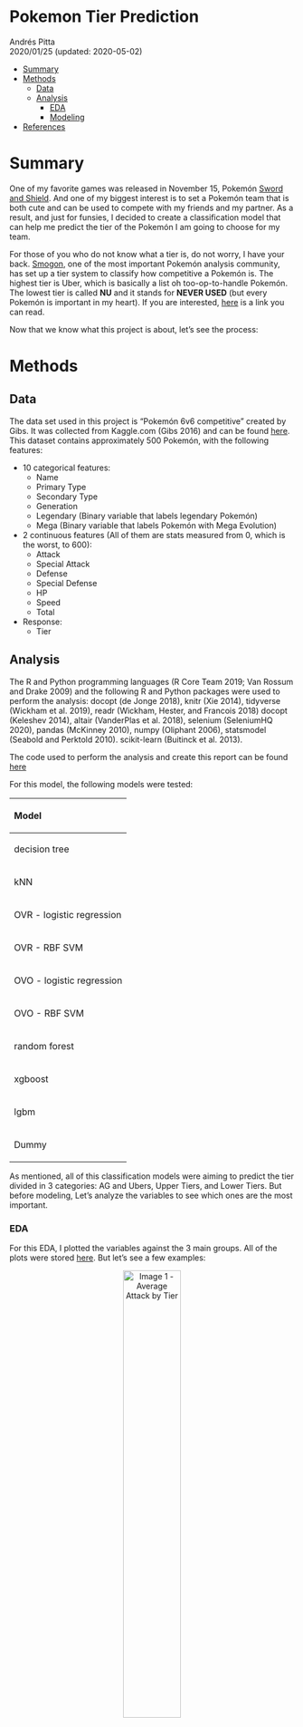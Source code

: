 Pokemon Tier Prediction
================
Andrés Pitta </br>
2020/01/25 (updated: 2020-05-02)

  - [Summary](#summary)
  - [Methods](#methods)
      - [Data](#data)
      - [Analysis](#analysis)
          - [EDA](#eda)
          - [Modeling](#modeling)
  - [References](#references)

# Summary

One of my favorite games was released in November 15, Pokemón [Sword and
Shield](https://swordshield.pokemon.com/en-us/). And one of my biggest
interest is to set a Pokemón team that is both cute and can be used to
compete with my friends and my partner. As a result, and just for
funsies, I decided to create a classification model that can help me
predict the tier of the Pokemón I am going to choose for my team.

For those of you who do not know what a tier is, do not worry, I have
your back. [Smogon](https://www.smogon.com/), one of the most important
Pokemón analysis community, has set up a tier system to classify how
competitive a Pokemón is. The highest tier is Uber, which is basically a
list oh too-op-to-handle Pokemón. The lowest tier is called **NU** and
it stands for **NEVER USED** (but every Pokemón is important in my
heart). If you are interested,
[here](https://www.smogon.com/bw/articles/bw_tiers) is a link you can
read.

Now that we know what this project is about, let’s see the process:

# Methods

## Data

The data set used in this project is “Pokemón 6v6 competitive” created
by Gibs. It was collected from Kaggle.com (Gibs 2016) and can be found
[here](https://www.kaggle.com/notgibs/smogon-6v6-pokemon-tiers). This
dataset contains approximately 500 Pokemón, with the following features:

  - 10 categorical features:
      - Name
      - Primary Type
      - Secondary Type
      - Generation
      - Legendary (Binary variable that labels legendary Pokemón)
      - Mega (Binary variable that labels Pokemón with Mega Evolution)
  - 2 continuous features (All of them are stats measured from 0, which
    is the worst, to 600):
      - Attack
      - Special Attack
      - Defense
      - Special Defense
      - HP
      - Speed
      - Total
  - Response:
      - Tier

## Analysis

The R and Python programming languages (R Core Team 2019; Van Rossum and
Drake 2009) and the following R and Python packages were used to perform
the analysis: docopt (de Jonge 2018), knitr (Xie 2014), tidyverse
(Wickham et al. 2019), readr (Wickham, Hester, and Francois 2018) docopt
(Keleshev 2014), altair (VanderPlas et al. 2018), selenium (SeleniumHQ
2020), pandas (McKinney 2010), numpy (Oliphant 2006), statsmodel
(Seabold and Perktold 2010). scikit-learn (Buitinck et al. 2013).

The code used to perform the analysis and create this report can be
found [here](https://github.com/AndresPitta/P01_Pokemon-tier)

For this model, the following models were tested:

<table class="table" style="width: auto !important; margin-left: auto; margin-right: auto;">

<thead>

<tr>

<th style="text-align:left;">

Model

</th>

</tr>

</thead>

<tbody>

<tr>

<td style="text-align:left;">

decision tree

</td>

</tr>

<tr>

<td style="text-align:left;">

kNN

</td>

</tr>

<tr>

<td style="text-align:left;">

OVR - logistic regression

</td>

</tr>

<tr>

<td style="text-align:left;">

OVR - RBF SVM

</td>

</tr>

<tr>

<td style="text-align:left;">

OVO - logistic regression

</td>

</tr>

<tr>

<td style="text-align:left;">

OVO - RBF SVM

</td>

</tr>

<tr>

<td style="text-align:left;">

random forest

</td>

</tr>

<tr>

<td style="text-align:left;">

xgboost

</td>

</tr>

<tr>

<td style="text-align:left;">

lgbm

</td>

</tr>

<tr>

<td style="text-align:left;">

Dummy

</td>

</tr>

</tbody>

</table>

As mentioned, all of this classification models were aiming to predict
the tier divided in 3 categories: AG and Ubers, Upper Tiers, and Lower
Tiers. But before modeling, Let’s analyze the variables to see which
ones are the most important.

### EDA

For this EDA, I plotted the variables against the 3 main groups. All of
the plots were stored
[here](https://github.com/AndresPitta/P01_Pokemon-tier/tree/master/results/figures).
But let’s see a few examples:

<div class="figure" style="text-align: center">

<img src="results/figures/Attack.png" alt="Image 1 - Average Attack by Tier" width="45%" />

<p class="caption">

Image 1 - Average Attack by Tier

</p>

</div>

As you can see, the average attack of the higher tiers is 130, compared
to an average of 80 in the lower tiers. Naturally, I can see why Pokemón
players lean towards pokemon that hit harder. However, this behavior
cannot be extended to the defense, where the difference between higher
tiers and lower tiers is roughly 10 points.

<div class="figure" style="text-align: center">

<img src="results/figures/Defense.png" alt="Image 2 - Average Defense by Tier" width="45%" />

<p class="caption">

Image 2 - Average Defense by Tier

</p>

</div>

Now we see a pattern here. Therefore, in order to have an understanding
of the importance of the variables, I decided to run a tree to check the
`feature_importance_`:

<div class="figure" style="text-align: center">

<img src="results/figures/importance_plot_cropped.png" alt="Image 3 - Feature Importance using a Decision Tree" width="70%" height="150%" />

<p class="caption">

Image 3 - Feature Importance using a Decision Tree

</p>

</div>

Finally, I also made a correlation matrix to understand a little bit
more the Pokemón:

<div class="figure" style="text-align: center">

<img src="results/figures/corrplot.png" alt="Image 4 - Feature's Correlation Matrix" width="70%" height="150%" />

<p class="caption">

Image 4 - Feature’s Correlation Matrix

</p>

</div>

From which you can see that, for instance, Pokemón with higher defense
have a lower speed. It seems like people do not like to wait be hit.
From my personal experience, I guess having 1 or 2 defensive Pokemón is
enough. I am now starting to realize why I loose so much.

### Modeling

As I mentioned before, 10 models were tested before over a training set
of 374 Pókemon. Later, the final model was tested on a data set of 125
Pokemón. For the first portion, here are the results:

<table class="table" style="width: auto !important; margin-left: auto; margin-right: auto;">

<thead>

<tr>

<th style="text-align:left;">

Model

</th>

<th style="text-align:right;">

Train Accuracy

</th>

<th style="text-align:right;">

Validation Accuracy

</th>

<th style="text-align:right;">

Time in seconds

</th>

</tr>

</thead>

<tbody>

<tr>

<td style="text-align:left;">

decision tree

</td>

<td style="text-align:right;">

1.000

</td>

<td style="text-align:right;">

0.617

</td>

<td style="text-align:right;">

0.011

</td>

</tr>

<tr>

<td style="text-align:left;">

kNN

</td>

<td style="text-align:right;">

0.779

</td>

<td style="text-align:right;">

0.667

</td>

<td style="text-align:right;">

0.024

</td>

</tr>

<tr>

<td style="text-align:left;">

OVR - logistic regression

</td>

<td style="text-align:right;">

0.823

</td>

<td style="text-align:right;">

0.690

</td>

<td style="text-align:right;">

0.040

</td>

</tr>

<tr>

<td style="text-align:left;">

OVR - RBF SVM

</td>

<td style="text-align:right;">

0.920

</td>

<td style="text-align:right;">

0.678

</td>

<td style="text-align:right;">

0.021

</td>

</tr>

<tr>

<td style="text-align:left;">

OVO - logistic regression

</td>

<td style="text-align:right;">

0.788

</td>

<td style="text-align:right;">

0.697

</td>

<td style="text-align:right;">

0.025

</td>

</tr>

<tr>

<td style="text-align:left;">

OVO - RBF SVM

</td>

<td style="text-align:right;">

0.912

</td>

<td style="text-align:right;">

0.701

</td>

<td style="text-align:right;">

0.022

</td>

</tr>

<tr>

<td style="text-align:left;">

random forest

</td>

<td style="text-align:right;">

0.947

</td>

<td style="text-align:right;">

0.713

</td>

<td style="text-align:right;">

0.045

</td>

</tr>

<tr>

<td style="text-align:left;">

xgboost

</td>

<td style="text-align:right;">

0.965

</td>

<td style="text-align:right;">

0.686

</td>

<td style="text-align:right;">

0.026

</td>

</tr>

<tr>

<td style="text-align:left;">

lgbm

</td>

<td style="text-align:right;">

0.823

</td>

<td style="text-align:right;">

0.674

</td>

<td style="text-align:right;">

0.025

</td>

</tr>

<tr>

<td style="text-align:left;">

Dummy

</td>

<td style="text-align:right;">

0.549

</td>

<td style="text-align:right;">

0.513

</td>

<td style="text-align:right;">

0.020

</td>

</tr>

</tbody>

</table>

It is worth to mention that the variables that I choose (after
evaluating the feature importance) for the model were:

  - Attack
      - Special Attack
      - Defense
      - Special Defense
      - HP
      - Speed
      - Has Secondary Type

However, as you can see, all of the models seem to be a bit overfitted.
This led me to the decision of choosing a OVO - logistic regression. Now
let’s see how good this model is in the testing data set.

<table class="table" style="width: auto !important; margin-left: auto; margin-right: auto;">

<thead>

<tr>

<th style="text-align:right;">

X1

</th>

<th style="text-align:left;">

Model

</th>

<th style="text-align:right;">

Train accuracy

</th>

<th style="text-align:right;">

Test accuracy

</th>

</tr>

</thead>

<tbody>

<tr>

<td style="text-align:right;">

0

</td>

<td style="text-align:left;">

OVO - logistic regression

</td>

<td style="text-align:right;">

0.788

</td>

<td style="text-align:right;">

0.704

</td>

</tr>

</tbody>

</table>

So I guess a test accuracy of 0.704 is decent. I am not feeling super
confident right here. Let’s see the confusion matrix (Real on the rows,
predicted on the columns):

<table class="table" style="width: auto !important; margin-left: auto; margin-right: auto;">

<thead>

<tr>

<th style="text-align:left;">

</th>

<th style="text-align:right;">

AG - Ubers

</th>

<th style="text-align:right;">

Upper Tiers

</th>

<th style="text-align:right;">

Lower Tiers

</th>

</tr>

</thead>

<tbody>

<tr>

<td style="text-align:left;">

AG - Ubers

</td>

<td style="text-align:right;">

7

</td>

<td style="text-align:right;">

2

</td>

<td style="text-align:right;">

2

</td>

</tr>

<tr>

<td style="text-align:left;">

Upper Tiers

</td>

<td style="text-align:right;">

6

</td>

<td style="text-align:right;">

14

</td>

<td style="text-align:right;">

11

</td>

</tr>

<tr>

<td style="text-align:left;">

Lower Tiers

</td>

<td style="text-align:right;">

1

</td>

<td style="text-align:right;">

15

</td>

<td style="text-align:right;">

67

</td>

</tr>

</tbody>

</table>

And as you can see, at least the biggest numbers are in the correct
prediction (though it can improve much more).

# References

<div id="refs" class="references">

<div id="ref-sklearn_api">

Buitinck, Lars, Gilles Louppe, Mathieu Blondel, Fabian Pedregosa,
Andreas Mueller, Olivier Grisel, Vlad Niculae, et al. 2013. “API Design
for Machine Learning Software: Experiences from the Scikit-Learn
Project.” In *ECML Pkdd Workshop: Languages for Data Mining and Machine
Learning*, 108–22.

</div>

<div id="ref-docopt">

de Jonge, Edwin. 2018. *Docopt: Command-Line Interface Specification
Language*. <https://CRAN.R-project.org/package=docopt>.

</div>

<div id="ref-gibs">

Gibs. 2016. “Pokemon 6v6.” *Kaggle*.
<https://www.kaggle.com/notgibs/smogon-6v6-pokemon-tiers>.

</div>

<div id="ref-docoptpython">

Keleshev, Vladimir. 2014. *Docopt: Command-Line Interface Description
Language*. <https://github.com/docopt/docopt>.

</div>

<div id="ref-mckinney-proc-scipy-2010">

McKinney, Wes. 2010. “Data Structures for Statistical Computing in
Python.” In *Proceedings of the 9th Python in Science Conference*,
edited by Stéfan van der Walt and Jarrod Millman, 51–56.

</div>

<div id="ref-oliphant2006guide">

Oliphant, Travis E. 2006. *A Guide to Numpy*. Vol. 1. Trelgol Publishing
USA.

</div>

<div id="ref-R">

R Core Team. 2019. *R: A Language and Environment for Statistical
Computing*. Vienna, Austria: R Foundation for Statistical Computing.
<https://www.R-project.org/>.

</div>

<div id="ref-seabold2010statsmodels">

Seabold, Skipper, and Josef Perktold. 2010. “Statsmodels: Econometric
and Statistical Modeling with Python.” In *9th Python in Science
Conference*.

</div>

<div id="ref-seleniumhq_2020">

SeleniumHQ. 2020. “SeleniumHQ/Selenium.” *GitHub*.
<https://github.com/SeleniumHQ/selenium>.

</div>

<div id="ref-Altair2018">

VanderPlas, Jacob, Brian Granger, Jeffrey Heer, Dominik Moritz, Kanit
Wongsuphasawat, Arvind Satyanarayan, Eitan Lees, Ilia Timofeev, Ben
Welsh, and Scott Sievert. 2018. “Altair: Interactive Statistical
Visualizations for Python.” *Journal of Open Source Software*, December.
<https://doi.org/10.21105/joss.01057>.

</div>

<div id="ref-Python">

Van Rossum, Guido, and Fred L. Drake. 2009. *Python 3 Reference Manual*.
Scotts Valley, CA: CreateSpace.

</div>

<div id="ref-tidyverse">

Wickham, Hadley, Mara Averick, Jennifer Bryan, Winston Chang, Lucy
D’Agostino McGowan, Romain François, Garrett Grolemund, et al. 2019.
“Welcome to the tidyverse.” *Journal of Open Source Software* 4 (43):
1686. <https://doi.org/10.21105/joss.01686>.

</div>

<div id="ref-readr">

Wickham, Hadley, Jim Hester, and Romain Francois. 2018. *Readr: Read
Rectangular Text Data*. <https://CRAN.R-project.org/package=readr>.

</div>

<div id="ref-knitr">

Xie, Yihui. 2014. “Knitr: A Comprehensive Tool for Reproducible Research
in R.” In *Implementing Reproducible Computational Research*, edited by
Victoria Stodden, Friedrich Leisch, and Roger D. Peng. Chapman;
Hall/CRC. <http://www.crcpress.com/product/isbn/9781466561595>.

</div>

</div>
